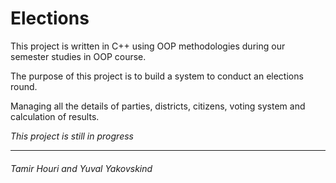 # Elections

This project is written in C++ using OOP methodologies during our semester studies in OOP course.

The purpose of this project is to build a system to conduct an elections round.

Managing all the details of parties, districts, citizens, voting system and calculation of results.


_This project is still in progress_

---

###### Tamir Houri and Yuval Yakovskind

